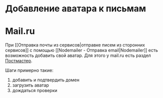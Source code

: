 # Добавление аватара к письмам


# Mail.ru

При [[Отправка почты из сервисов|отправке писем из сторонних сервисов]] с помощью [[Nodemailer - Отправка email|Nodemailer]] есть возможность добавить свой аватар. Для этого у mail.ru есть раздел [Постмастер](https://postmaster.mail.ru).

Шаги примерно такие:
1. добавить и подтвердить домен
2. загрузить аватар
3. дождаться проверки